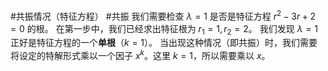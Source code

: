 #共振情况（特征方程） #共振
我们需要检查 $\lambda=1$ 是否是特征方程 $r^2-3r+2=0$ 的根。
在第一步中，我们已经求出特征根为 $r_1=1, r_2=2$。
我们发现 $\lambda=1$ 正好是特征方程的一个**单根**（$k=1$）。
当出现这种情况（即共振）时，我们需要将设定的特解形式乘以一个因子 $x^k$。这里 $k=1$，所以需要乘以 $x$。
 